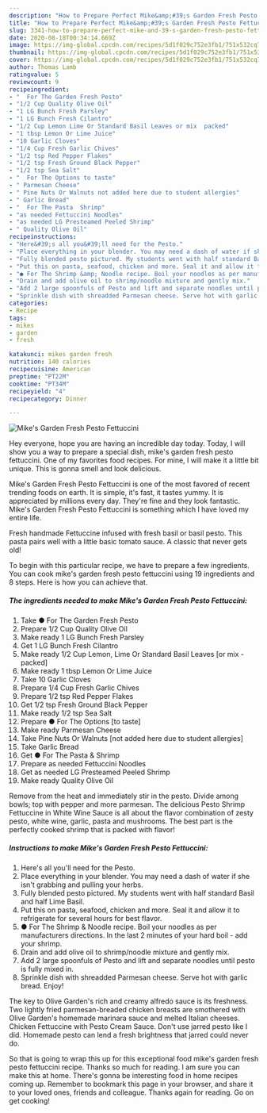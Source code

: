 ```yaml
---
description: "How to Prepare Perfect Mike&amp;#39;s Garden Fresh Pesto Fettuccini"
title: "How to Prepare Perfect Mike&amp;#39;s Garden Fresh Pesto Fettuccini"
slug: 3341-how-to-prepare-perfect-mike-and-39-s-garden-fresh-pesto-fettuccini
date: 2020-08-18T00:34:14.669Z
image: https://img-global.cpcdn.com/recipes/5d1f029c752e3fb1/751x532cq70/mikes-garden-fresh-pesto-fettuccini-recipe-main-photo.jpg
thumbnail: https://img-global.cpcdn.com/recipes/5d1f029c752e3fb1/751x532cq70/mikes-garden-fresh-pesto-fettuccini-recipe-main-photo.jpg
cover: https://img-global.cpcdn.com/recipes/5d1f029c752e3fb1/751x532cq70/mikes-garden-fresh-pesto-fettuccini-recipe-main-photo.jpg
author: Thomas Lamb
ratingvalue: 5
reviewcount: 9
recipeingredient:
- "  For The Garden Fresh Pesto"
- "1/2 Cup Quality Olive Oil"
- "1 LG Bunch Fresh Parsley"
- "1 LG Bunch Fresh Cilantro"
- "1/2 Cup Lemon Lime Or Standard Basil Leaves or mix  packed"
- "1 tbsp Lemon Or Lime Juice"
- "10 Garlic Cloves"
- "1/4 Cup Fresh Garlic Chives"
- "1/2 tsp Red Pepper Flakes"
- "1/2 tsp Fresh Ground Black Pepper"
- "1/2 tsp Sea Salt"
- "  For The Options to taste"
- " Parmesan Cheese"
- " Pine Nuts Or Walnuts not added here due to student allergies"
- " Garlic Bread"
- "  For The Pasta  Shrimp"
- "as needed Fettuccini Noodles"
- "as needed LG Presteamed Peeled Shrimp"
- " Quality Olive Oil"
recipeinstructions:
- "Here&#39;s all you&#39;ll need for the Pesto."
- "Place everything in your blender. You may need a dash of water if she isn&#39;t grabbing and pulling your herbs."
- "Fully blended pesto pictured. My students went with half standard Basil and half Lime Basil."
- "Put this on pasta, seafood, chicken and more. Seal it and allow it to refrigerate for several hours for best flavor."
- "● For The Shrimp &amp; Noodle recipe. Boil your noodles as per manufacturers directions. In the last 2 minutes of your hard boil - add your shrimp."
- "Drain and add olive oil to shrimp/noodle mixture and gently mix."
- "Add 2 large spoonfuls of Pesto and lift and separate noodles until pesto is fully mixed in."
- "Sprinkle dish with shreadded Parmesan cheese. Serve hot with garlic bread. Enjoy!"
categories:
- Recipe
tags:
- mikes
- garden
- fresh

katakunci: mikes garden fresh 
nutrition: 140 calories
recipecuisine: American
preptime: "PT22M"
cooktime: "PT34M"
recipeyield: "4"
recipecategory: Dinner

---
```



![Mike&#39;s Garden Fresh Pesto Fettuccini](https://img-global.cpcdn.com/recipes/5d1f029c752e3fb1/751x532cq70/mikes-garden-fresh-pesto-fettuccini-recipe-main-photo.jpg)

Hey everyone, hope you are having an incredible day today. Today, I will show you a way to prepare a special dish, mike&#39;s garden fresh pesto fettuccini. One of my favorites food recipes. For mine, I will make it a little bit unique. This is gonna smell and look delicious.

Mike&#39;s Garden Fresh Pesto Fettuccini is one of the most favored of recent trending foods on earth. It is simple, it's fast, it tastes yummy. It is appreciated by millions every day. They're fine and they look fantastic. Mike&#39;s Garden Fresh Pesto Fettuccini is something which I have loved my entire life.

Fresh handmade Fettuccine infused with fresh basil or basil pesto. This pasta pairs well with a little basic tomato sauce. A classic that never gets old!


To begin with this particular recipe, we have to prepare a few ingredients. You can cook mike&#39;s garden fresh pesto fettuccini using 19 ingredients and 8 steps. Here is how you can achieve that.

<!--inarticleads1-->

##### The ingredients needed to make Mike&#39;s Garden Fresh Pesto Fettuccini:

1. Take  ● For The Garden Fresh Pesto
1. Prepare 1/2 Cup Quality Olive Oil
1. Make ready 1 LG Bunch Fresh Parsley
1. Get 1 LG Bunch Fresh Cilantro
1. Make ready 1/2 Cup Lemon, Lime Or Standard Basil Leaves [or mix - packed]
1. Make ready 1 tbsp Lemon Or Lime Juice
1. Take 10 Garlic Cloves
1. Prepare 1/4 Cup Fresh Garlic Chives
1. Prepare 1/2 tsp Red Pepper Flakes
1. Get 1/2 tsp Fresh Ground Black Pepper
1. Make ready 1/2 tsp Sea Salt
1. Prepare  ● For The Options [to taste]
1. Make ready  Parmesan Cheese
1. Take  Pine Nuts Or Walnuts [not added here due to student allergies]
1. Take  Garlic Bread
1. Get  ● For The Pasta &amp; Shrimp
1. Prepare as needed Fettuccini Noodles
1. Get as needed LG Presteamed Peeled Shrimp
1. Make ready  Quality Olive Oil


Remove from the heat and immediately stir in the pesto. Divide among bowls; top with pepper and more parmesan. The delicious Pesto Shrimp Fettuccine in White Wine Sauce is all about the flavor combination of zesty pesto, white wine, garlic, pasta and mushrooms. The best part is the perfectly cooked shrimp that is packed with flavor! 

<!--inarticleads2-->

##### Instructions to make Mike&#39;s Garden Fresh Pesto Fettuccini:

1. Here&#39;s all you&#39;ll need for the Pesto.
1. Place everything in your blender. You may need a dash of water if she isn&#39;t grabbing and pulling your herbs.
1. Fully blended pesto pictured. My students went with half standard Basil and half Lime Basil.
1. Put this on pasta, seafood, chicken and more. Seal it and allow it to refrigerate for several hours for best flavor.
1. ● For The Shrimp &amp; Noodle recipe. Boil your noodles as per manufacturers directions. In the last 2 minutes of your hard boil - add your shrimp.
1. Drain and add olive oil to shrimp/noodle mixture and gently mix.
1. Add 2 large spoonfuls of Pesto and lift and separate noodles until pesto is fully mixed in.
1. Sprinkle dish with shreadded Parmesan cheese. Serve hot with garlic bread. Enjoy!


The key to Olive Garden&#39;s rich and creamy alfredo sauce is its freshness. Two lightly fried parmesan-breaded chicken breasts are smothered with Olive Garden&#39;s homemade marinara sauce and melted Italian cheeses. Chicken Fettuccine with Pesto Cream Sauce. Don&#39;t use jarred pesto like I did. Homemade pesto can lend a fresh brightness that jarred could never do. 

So that is going to wrap this up for this exceptional food mike&#39;s garden fresh pesto fettuccini recipe. Thanks so much for reading. I am sure you can make this at home. There's gonna be interesting food in home recipes coming up. Remember to bookmark this page in your browser, and share it to your loved ones, friends and colleague. Thanks again for reading. Go on get cooking!
